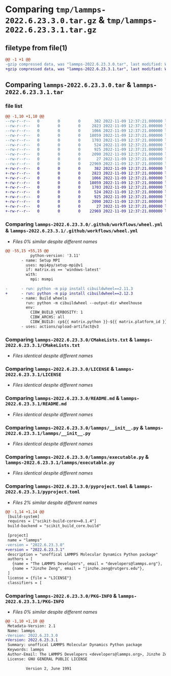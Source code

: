 # Comparing `tmp/lammps-2022.6.23.3.0.tar.gz` & `tmp/lammps-2022.6.23.3.1.tar.gz`

## filetype from file(1)

```diff
@@ -1 +1 @@
-gzip compressed data, was "lammps-2022.6.23.3.0.tar", last modified: Wed Nov  9 12:37:21 2022, max compression
+gzip compressed data, was "lammps-2022.6.23.3.1.tar", last modified: Wed Nov  9 12:37:21 2022, max compression
```

## Comparing `lammps-2022.6.23.3.0.tar` & `lammps-2022.6.23.3.1.tar`

### file list

```diff
@@ -1,10 +1,10 @@
--rw-r--r--   0        0        0      382 2022-11-09 12:37:21.000000 lammps-2022.6.23.3.0/.github/workflows/build.yml
--rw-r--r--   0        0        0     2823 2022-11-09 12:37:21.000000 lammps-2022.6.23.3.0/.github/workflows/wheel.yml
--rw-r--r--   0        0        0     1066 2022-11-09 12:37:21.000000 lammps-2022.6.23.3.0/CMakeLists.txt
--rw-r--r--   0        0        0    18059 2022-11-09 12:37:21.000000 lammps-2022.6.23.3.0/LICENSE
--rw-r--r--   0        0        0     1703 2022-11-09 12:37:21.000000 lammps-2022.6.23.3.0/README.md
--rw-r--r--   0        0        0      524 2022-11-09 12:37:21.000000 lammps-2022.6.23.3.0/lammps/__init__.py
--rw-r--r--   0        0        0      925 2022-11-09 12:37:21.000000 lammps-2022.6.23.3.0/lammps/executable.py
--rw-r--r--   0        0        0     2090 2022-11-09 12:37:21.000000 lammps-2022.6.23.3.0/pyproject.toml
--rw-r--r--   0        0        0       27 2022-11-09 12:37:21.000000 lammps-2022.6.23.3.0/tests/test_import.py
--rw-r--r--   0        0        0    22969 2022-11-09 12:37:21.000000 lammps-2022.6.23.3.0/PKG-INFO
+-rw-r--r--   0        0        0      382 2022-11-09 12:37:21.000000 lammps-2022.6.23.3.1/.github/workflows/build.yml
+-rw-r--r--   0        0        0     2823 2022-11-09 12:37:21.000000 lammps-2022.6.23.3.1/.github/workflows/wheel.yml
+-rw-r--r--   0        0        0     1066 2022-11-09 12:37:21.000000 lammps-2022.6.23.3.1/CMakeLists.txt
+-rw-r--r--   0        0        0    18059 2022-11-09 12:37:21.000000 lammps-2022.6.23.3.1/LICENSE
+-rw-r--r--   0        0        0     1703 2022-11-09 12:37:21.000000 lammps-2022.6.23.3.1/README.md
+-rw-r--r--   0        0        0      524 2022-11-09 12:37:21.000000 lammps-2022.6.23.3.1/lammps/__init__.py
+-rw-r--r--   0        0        0      925 2022-11-09 12:37:21.000000 lammps-2022.6.23.3.1/lammps/executable.py
+-rw-r--r--   0        0        0     2090 2022-11-09 12:37:21.000000 lammps-2022.6.23.3.1/pyproject.toml
+-rw-r--r--   0        0        0       27 2022-11-09 12:37:21.000000 lammps-2022.6.23.3.1/tests/test_import.py
+-rw-r--r--   0        0        0    22969 2022-11-09 12:37:21.000000 lammps-2022.6.23.3.1/PKG-INFO
```

### Comparing `lammps-2022.6.23.3.0/.github/workflows/wheel.yml` & `lammps-2022.6.23.3.1/.github/workflows/wheel.yml`

 * *Files 0% similar despite different names*

```diff
@@ -55,15 +55,15 @@
           python-version: '3.11'
       - name: Setup MPI
         uses: mpi4py/setup-mpi@v1
         if: matrix.os == 'windows-latest'
         with:
           mpi: msmpi
 
-      - run: python -m pip install cibuildwheel==2.11.3
+      - run: python -m pip install cibuildwheel==2.12.3
       - name: Build wheels
         run: python -m cibuildwheel --output-dir wheelhouse
         env:
           CIBW_BUILD_VERBOSITY: 1
           CIBW_ARCHS: all
           CIBW_BUILD: cp${{ matrix.python }}-${{ matrix.platform_id }}
       - uses: actions/upload-artifact@v3
```

### Comparing `lammps-2022.6.23.3.0/CMakeLists.txt` & `lammps-2022.6.23.3.1/CMakeLists.txt`

 * *Files identical despite different names*

### Comparing `lammps-2022.6.23.3.0/LICENSE` & `lammps-2022.6.23.3.1/LICENSE`

 * *Files identical despite different names*

### Comparing `lammps-2022.6.23.3.0/README.md` & `lammps-2022.6.23.3.1/README.md`

 * *Files identical despite different names*

### Comparing `lammps-2022.6.23.3.0/lammps/__init__.py` & `lammps-2022.6.23.3.1/lammps/__init__.py`

 * *Files identical despite different names*

### Comparing `lammps-2022.6.23.3.0/lammps/executable.py` & `lammps-2022.6.23.3.1/lammps/executable.py`

 * *Files identical despite different names*

### Comparing `lammps-2022.6.23.3.0/pyproject.toml` & `lammps-2022.6.23.3.1/pyproject.toml`

 * *Files 2% similar despite different names*

```diff
@@ -1,14 +1,14 @@
 [build-system]
 requires = ["scikit-build-core>=0.1.4"]
 build-backend = "scikit_build_core.build"
 
 [project]
 name = "lammps"
-version = "2022.6.23.3.0"
+version = "2022.6.23.3.1"
 description = "unoffical LAMMPS Molecular Dynamics Python package"
 authors = [
   {name = "The LAMMPS Developers", email = "developers@lammps.org"},
   {name = "Jinzhe Zeng", email = "jinzhe.zeng@rutgers.edu"},
 ]
 license = {file = "LICENSE"}
 classifiers = [
```

### Comparing `lammps-2022.6.23.3.0/PKG-INFO` & `lammps-2022.6.23.3.1/PKG-INFO`

 * *Files 0% similar despite different names*

```diff
@@ -1,10 +1,10 @@
 Metadata-Version: 2.1
 Name: lammps
-Version: 2022.6.23.3.0
+Version: 2022.6.23.3.1
 Summary: unoffical LAMMPS Molecular Dynamics Python package
 Keywords: lammps
 Author-Email: The LAMMPS Developers <developers@lammps.org>, Jinzhe Zeng <jinzhe.zeng@rutgers.edu>
 License: GNU GENERAL PUBLIC LICENSE
         
         Version 2, June 1991
```

